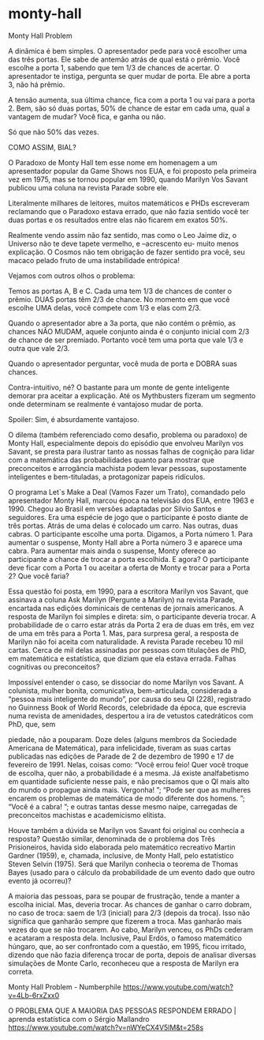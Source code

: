 # monty-hall
Monty Hall Problem


A dinâmica é bem simples. O apresentador pede para você escolher uma das três portas. Ele sabe de antemão atrás de qual está o prêmio. Você escolhe a porta 1, sabendo que tem 1/3 de chances de acertar. O apresentador te instiga, pergunta se quer mudar de porta. Ele abre a porta 3, não há prêmio.

A tensão aumenta, sua última chance, fica com a porta 1 ou vai para a porta 2. Bem, são só duas portas, 50% de chance de estar em cada uma, qual a vantagem de mudar? Você fica, e ganha ou não.

Só que não 50% das vezes.

COMO ASSIM, BIAL?

O Paradoxo de Monty Hall tem esse nome em homenagem a um apresentador popular da Game Shows nos EUA, e foi proposto pela primeira vez em 1975, mas se tornou popular em 1990, quando Marilyn Vos Savant publicou uma coluna na revista Parade sobre ele.

Literalmente milhares de leitores, muitos matemáticos e PHDs escreveram reclamando que o Paradoxo estava errado, que não fazia sentido você ter duas portas e os resultados entre elas não ficarem em exatos 50%.

Realmente vendo assim não faz sentido, mas como o Leo Jaime diz, o Universo não te deve tapete vermelho, e –acrescento eu- muito menos explicação. O Cosmos não tem obrigação de fazer sentido pra você, seu macaco pelado fruto de uma instabilidade entrópica!

Vejamos com outros olhos o problema:

Temos as portas A, B e C. Cada uma tem 1/3 de chances de conter o prêmio. DUAS portas têm 2/3 de chance. No momento em que você escolhe UMA delas, você compete com 1/3 e elas com 2/3.

Quando o apresentador abre a 3a porta, que não contém o prêmio, as chances NÃO MUDAM, aquele conjunto ainda é o conjunto inicial com 2/3 de chance de ser premiado. Portanto você tem uma porta que vale 1/3 e outra que vale 2/3.

Quando o apresentador perguntar, você muda de porta e DOBRA suas chances.

Contra-intuitivo, né? O bastante para um monte de gente inteligente demorar pra aceitar a explicação. Até os Mythbusters fizeram um segmento onde determinam se realmente é vantajoso mudar de porta.

 
Spoiler: Sim, é absurdamente vantajoso.


O dilema (também referenciado como desafio, problema ou paradoxo) de Monty Hall, especialmente depois do episódio que envolveu Marilyn vos Savant, se presta para ilustrar tanto as nossas falhas de cognição para lidar com a matemática das probabilidades quanto para mostrar que preconceitos e arrogância machista podem levar pessoas, supostamente inteligentes e bem-tituladas, a protagonizar papeis ridículos.


O programa Let`s Make a Deal (Vamos Fazer um Trato), comandado pelo apresentador Monty Hall, marcou época na televisão dos EUA, entre 1963 e 1990. Chegou ao Brasil em versões adaptadas por Silvio Santos e seguidores. Era uma espécie de jogo que o participante é posto diante de três portas. Atrás de uma delas é colocado um carro. Nas outras, duas cabras. O participante escolhe uma porta. Digamos, a Porta número 1. Para aumentar o suspense, Monty Hall abre a Porta número 3 e aparece uma cabra. Para aumentar mais ainda o suspense, Monty oferece ao participante a chance de trocar a porta escolhida. E agora? O participante deve ficar com a Porta 1 ou aceitar a oferta de Monty e trocar para a Porta 2? Que você faria?

Essa questão foi posta, em 1990, para a escritora Marilyn vos Savant, que assinava a coluna Ask Marilyn (Pergunte a Marilyn) na revista Parade, encartada nas edições dominicais de centenas de jornais americanos. A resposta de Marilyn foi simples e direta: sim, o participante deveria trocar. A probabilidade de o carro estar atrás da Porta 2 era de duas em três, em vez de uma em três para a Porta 1. Mas, para surpresa geral, a resposta de Marilyn não foi aceita com naturalidade. A revista Parade recebeu 10 mil cartas. Cerca de mil delas assinadas por pessoas com titulações de PhD, em matemática e estatística, que diziam que ela estava errada. Falhas cognitivas ou preconceitos?


Impossível entender o caso, se dissociar do nome Marilyn vos Savant. A colunista, mulher bonita, comunicativa, bem-articulada, considerada a “pessoa mais inteligente do mundo”, por causa do seu QI (228), registrado no Guinness Book of World Records, celebridade da época, que escrevia numa revista de amenidades, despertou a ira de vetustos catedráticos com PhD, que, sem

piedade, não a pouparam. Doze deles (alguns membros da Sociedade Americana de Matemática), para infelicidade, tiveram as suas cartas publicadas nas edições de Parade de 2 de dezembro de 1990 e 17 de fevereiro de 1991. Nelas, coisas como: “Você errou feio! Quer você troque de escolha, quer não, a probabilidade é a mesma. Já existe analfabetismo em quantidade suficiente nesse pais, e não precisamos que o QI mais alto do mundo o propague ainda mais. Vergonha! ”; “Pode ser que as mulheres encarem os problemas de matemática de modo diferente dos homens. ”; “Você é a cabra! ”; e outras tantas desse mesmo naipe, carregadas de preconceitos machistas e academicismo elitista.


Houve também a dúvida se Marilyn vos Savant foi original ou conhecia a resposta? Questão similar, denominada de o problema dos Três Prisioneiros, havida sido elaborada pelo matemático recreativo Martin Gardner (1959), e, chamada, inclusive, de Monty Hall, pelo estatístico Steven Selvin (1975). Será que Marilyn conhecia o teorema de Thomas Bayes (usado para o cálculo da probabilidade de um evento dado que outro evento já ocorreu)?

A maioria das pessoas, para se poupar de frustração, tende a manter a escolha inicial. Mas, deveria trocar. As chances de ganhar o carro dobram, no caso de troca: saem de 1/3 (inicial) para 2/3 (depois da troca). Isso não significa que ganharão sempre que fizerem a troca. Mas ganharão mais vezes do que se não trocarem. Ao cabo, Marilyn venceu, os PhDs cederam e acataram a resposta dela. Inclusive, Paul Erdös, o famoso matemático húngaro, que, ao ser confrontado com a questão, em 1995, ficou irritado, dizendo que não fazia diferença trocar de porta, depois de analisar diversas simulações de Monte Carlo, reconheceu que a resposta de Marilyn era correta.


Monty Hall Problem - Numberphile
https://www.youtube.com/watch?v=4Lb-6rxZxx0

O PROBLEMA QUE A MAIORIA DAS PESSOAS RESPONDEM ERRADO | aprenda estatística com o Sérgio Mallandro
https://www.youtube.com/watch?v=nWYeCX4V5lM&t=258s